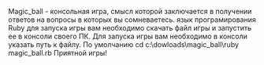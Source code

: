 Magic_ball - консольная игра, смысл которой заключается в получении ответов на вопросы в которых вы сомневаетесь.
язык програмирования Ruby
для запуска игры вам необходимо скачать файл игры и запустить ее в консоли своего ПК.
Для запуска игры вам необходимо в консоли указать путь к файлу. По умолчанию cd c:\dowloads\magic_ball\ruby magic_ball.rb
Приятной игры!
